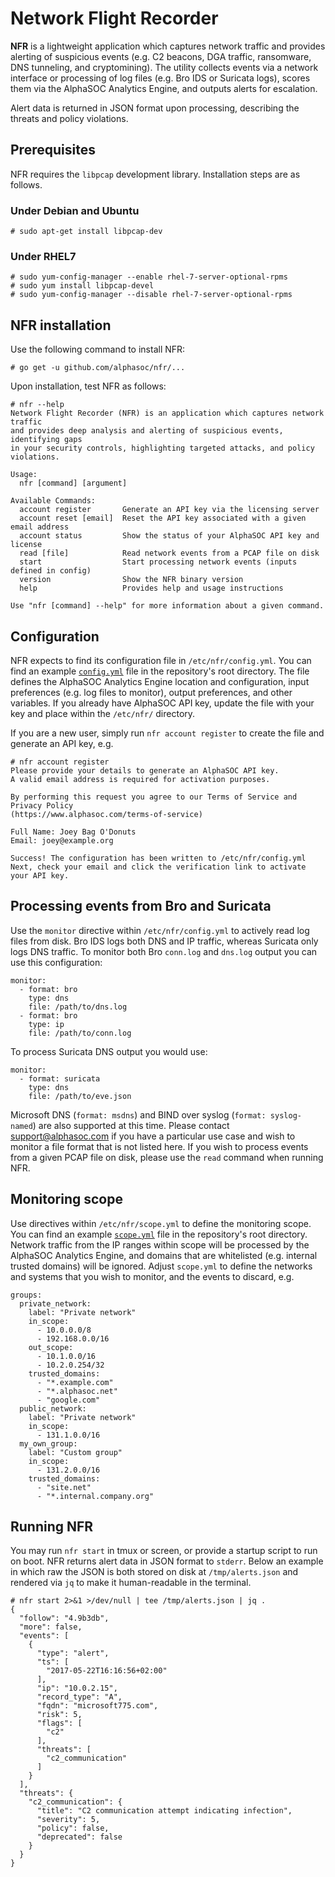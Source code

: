 # Network Flight Recorder
**NFR** is a lightweight application which captures network traffic and provides alerting of suspicious events (e.g. C2 beacons, DGA traffic, ransomware, DNS tunneling, and cryptomining). The utility collects events via a network interface or processing of log files (e.g. Bro IDS or Suricata logs), scores them via the AlphaSOC Analytics Engine, and outputs alerts for escalation.

Alert data is returned in JSON format upon processing, describing the threats and policy violations.

## Prerequisites
NFR requires the `libpcap` development library. Installation steps are as follows.

### Under Debian and Ubuntu
```
# sudo apt-get install libpcap-dev
```

### Under RHEL7
```
# sudo yum-config-manager --enable rhel-7-server-optional-rpms
# sudo yum install libpcap-devel
# sudo yum-config-manager --disable rhel-7-server-optional-rpms
```

## NFR installation
Use the following command to install NFR:
```
# go get -u github.com/alphasoc/nfr/...
```

Upon installation, test NFR as follows:
```
# nfr --help
Network Flight Recorder (NFR) is an application which captures network traffic
and provides deep analysis and alerting of suspicious events, identifying gaps
in your security controls, highlighting targeted attacks, and policy violations.

Usage:
  nfr [command] [argument]

Available Commands:
  account register       Generate an API key via the licensing server
  account reset [email]  Reset the API key associated with a given email address
  account status         Show the status of your AlphaSOC API key and license
  read [file]            Read network events from a PCAP file on disk
  start                  Start processing network events (inputs defined in config)
  version                Show the NFR binary version
  help                   Provides help and usage instructions

Use "nfr [command] --help" for more information about a given command.
```

## Configuration
NFR expects to find its configuration file in `/etc/nfr/config.yml`. You can find an example [`config.yml`](https://github.com/alphasoc/nfr/blob/master/config.yml) file in the repository's root directory. The file defines the AlphaSOC Analytics Engine location and configuration, input preferences (e.g. log files to monitor), output preferences, and other variables. If you already have AlphaSOC API key, update the file with your key and place within the `/etc/nfr/` directory.

If you are a new user, simply run `nfr account register` to create the file and generate an API key, e.g.

```
# nfr account register
Please provide your details to generate an AlphaSOC API key.
A valid email address is required for activation purposes.

By performing this request you agree to our Terms of Service and Privacy Policy
(https://www.alphasoc.com/terms-of-service)

Full Name: Joey Bag O'Donuts
Email: joey@example.org

Success! The configuration has been written to /etc/nfr/config.yml
Next, check your email and click the verification link to activate your API key.
```

## Processing events from Bro and Suricata
Use the `monitor` directive within `/etc/nfr/config.yml` to actively read log files from disk. Bro IDS logs both DNS and IP traffic, whereas Suricata only logs DNS traffic. To monitor both Bro `conn.log` and `dns.log` output you can use this configuration:

```
monitor:
  - format: bro
    type: dns
    file: /path/to/dns.log
  - format: bro
    type: ip
    file: /path/to/conn.log
```

To process Suricata DNS output you would use:

```
monitor:
  - format: suricata
    type: dns
    file: /path/to/eve.json
```

Microsoft DNS (`format: msdns`) and BIND over syslog (`format: syslog-named`) are also supported at this time. Please contact support@alphasoc.com if you have a particular use case and wish to monitor a file format that is not listed here. If you wish to process events from a given PCAP file on disk, please use the `read` command when running NFR.

## Monitoring scope
Use directives within `/etc/nfr/scope.yml` to define the monitoring scope. You can find an example [`scope.yml`](https://github.com/alphasoc/nfr/blob/master/scope.yml) file in the repository's root directory. Network traffic from the IP ranges within scope will be processed by the AlphaSOC Analytics Engine, and domains that are whitelisted (e.g. internal trusted domains) will be ignored. Adjust `scope.yml` to define the networks and systems that you wish to monitor, and the events to discard, e.g.

```
groups:
  private_network:
    label: "Private network"
    in_scope:
      - 10.0.0.0/8
      - 192.168.0.0/16
    out_scope:
      - 10.1.0.0/16
      - 10.2.0.254/32
    trusted_domains:
      - "*.example.com"
      - "*.alphasoc.net"
      - "google.com"
  public_network:
    label: "Private network"
    in_scope:
      - 131.1.0.0/16
  my_own_group:
    label: "Custom group"
    in_scope:
      - 131.2.0.0/16
    trusted_domains:
      - "site.net"
      - "*.internal.company.org"
```

## Running NFR
You may run `nfr start` in tmux or screen, or provide a startup script to run on boot. NFR returns alert data in JSON format to `stderr`. Below an example in which raw the JSON is both stored on disk at `/tmp/alerts.json` and rendered via `jq` to make it human-readable in the terminal.

```
# nfr start 2>&1 >/dev/null | tee /tmp/alerts.json | jq .
{
  "follow": "4.9b3db",
  "more": false,
  "events": [
    {
      "type": "alert",
      "ts": [
        "2017-05-22T16:16:56+02:00"
      ],
      "ip": "10.0.2.15",
      "record_type": "A",
      "fqdn": "microsoft775.com",
      "risk": 5,
      "flags": [
        "c2"
      ],
      "threats": [
        "c2_communication"
      ]
    }
  ],
  "threats": {
    "c2_communication": {
      "title": "C2 communication attempt indicating infection",
      "severity": 5,
      "policy": false,
      "deprecated": false
    }
  }
}
```
